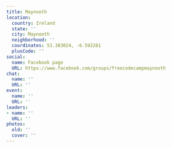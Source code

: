 ```yaml
---
title: Maynooth
location:
  country: Ireland
  state: ''
  city: Maynooth
  neighborhood: ''
  coordinates: 53.383024, -6.592281
  plusCode: ''
social:
  name: Facebook page
  URL: https://www.facebook.com/groups/freecodecampmaynooth
chat:
  name: ''
  URL: ''
event:
  name: ''
  URL: ''
leaders:
- name: ''
  URL: ''
photos:
  old: ''
  cover: ''
---
```

